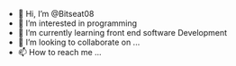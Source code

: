 - 👋 Hi, I’m @Bitseat08
- 👀 I’m interested in programming 
- 🌱 I’m currently learning front end software Development 
- 💞️ I’m looking to collaborate on ...
- 📫 How to reach me ...

<!---
Bitseat08/Bitseat08 is a ✨ special ✨ repository because its `README.md` (this file) appears on your GitHub profile.
You can click the Preview link to take a look at your changes.
--->
